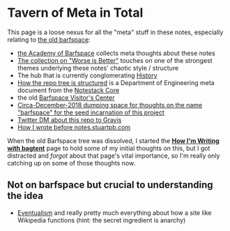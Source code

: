 # Tavern of Meta in Total

This page is a loose nexus for all the "meta" stuff in these notes, especially relating to [the old barfspace][]:

- [the Academy of Barfspace](a8c1b237-886b-4169-88ff-9e52bc1dbcf2.md) collects meta thoughts about these notes
- [The collection on "Worse is Better"](8d87892e-c2dd-4be5-998e-0e0908a1e99b.md) touches on one of the strongest themes underlying these notes' chaotic style / structure
- The hub that is currently conglomerating [History][]
- [How the repo tree is structured](b651b62a-9906-4a3d-943b-93d19e4153d7.md) is a Department of Engineering meta document from the [Notestack Core](30ec2e6e-47d0-496a-a523-0732b35aea8a.md)
- the old [Barfspace Visitor's Center][Visit]
- [Circa-December-2018 dumping space for thoughts on the name "barfspace" for the seed incarnation of this project][name explainer]
- [Twitter DM about this repo to Gravis][cera]
- [How I wrote before notes.stuartpb.com][how-i-roll writing.md]

[Visit]: 434dd429-b16d-4924-996f-aaf2ebff29ef.md
[The Plan Plan]: dadfc5e5-cfb6-4f7d-88c0-bcd64b91feac.md
[the old barfspace]: 7f9a66a0-38fc-49e0-8489-270cdd3036ee.md
[History]: 0621dc44-9276-47ef-877b-56756163e04f.md
[cera]: 2347199d-e489-4e3f-a1a4-8139755b80f2.md
[name explainer]: f5d72b81-ccb9-45d0-8029-be70895f65ca.md
[how-i-roll writing.md]: 8801d68b-a815-4c92-b9af-503aa47b1848.md

When the old Barfspace tree was dissolved, I started the **[How I'm Writing with bagtent][HIWWB]** page to hold some of my initial thoughts on this, but I got distracted and *forgot* about that page's vital importance, so I'm really only catching up on some of those thoughts now.

[HIWWB]: 13ceb37e-99d5-417b-be3c-ec7e1bc537ac.md

## Not on barfspace but crucial to understanding the idea

- [Eventualism][] and really pretty much everything about how a site like Wikipedia functions (hint: the secret ingredient is anarchy)

[Eventualism]: https://meta.wikimedia.org/wiki/Eventualism
